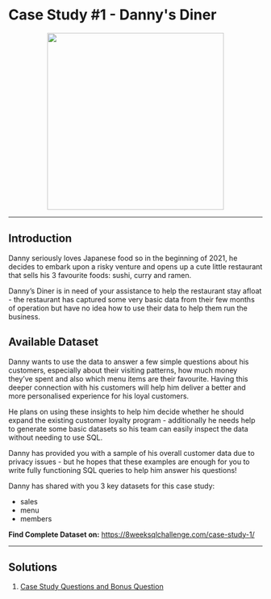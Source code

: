 # Case Study #1 - Danny's Diner
<p align="center">
<img src="https://8weeksqlchallenge.com/images/case-study-designs/1.png" width=350px height=350px> 
</p>

---
## Introduction
Danny seriously loves Japanese food so in the beginning of 2021, he decides to embark upon a risky venture and opens up a cute little restaurant that sells his 3 favourite foods: sushi, curry and ramen.

Danny’s Diner is in need of your assistance to help the restaurant stay afloat - the restaurant has captured some very basic data from their few months of operation but have no idea how to use their data to help them run the business.

## Available Dataset
Danny wants to use the data to answer a few simple questions about his customers, especially about their visiting patterns, how much money they’ve spent and also which menu items are their favourite. Having this deeper connection with his customers will help him deliver a better and more personalised experience for his loyal customers.

He plans on using these insights to help him decide whether he should expand the existing customer loyalty program - additionally he needs help to generate some basic datasets so his team can easily inspect the data without needing to use SQL.

Danny has provided you with a sample of his overall customer data due to privacy issues - but he hopes that these examples are enough for you to write fully functioning SQL queries to help him answer his questions!

Danny has shared with you 3 key datasets for this case study:

- sales
- menu
- members

__Find Complete Dataset on:__
https://8weeksqlchallenge.com/case-study-1/

---
## Solutions
1. <a href="https://github.com/arnavbangaria/data-analytics-projects/blob/agileanalyst/SQL%20Projects/Case%20Study%201%20-%20Danny's%20Diner/case-study-and-bonus-questions.md" > Case Study Questions and Bonus Question </a>
